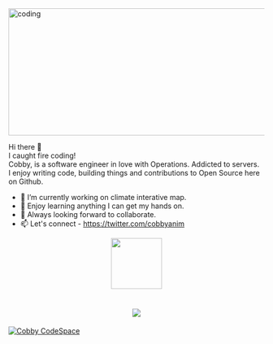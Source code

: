 <img alt="coding" width="784" height="250" src="https://user-images.githubusercontent.com/39762158/227996618-bb580d71-644f-45e9-8cf9-33f2a360d3eb.png" />

Hi there 👋 <br/>
I caught fire coding!<br/>
Cobby, is a software engineer in love with Operations. Addicted to servers.<br/>
I enjoy writing code, building things and contributions to Open Source here on Github.


- 🔭 I’m currently working on climate interative map.
- 🌱 Enjoy learning anything I can get my hands on.
- 👯 Always looking forward to collaborate.
- 📫 Let's connect - https://twitter.com/cobbyanim

<div id="header" align="center">
  <img src="https://media.giphy.com/media/HwBlFQZFcAoUcPHZdX/giphy.gif" width="100"/>
</div>


<h1 align="center">
  <a href="https://git.io/typing-svg">
    <img src="https://readme-typing-svg.herokuapp.com/?lines=Hello+there!+👋;Meet+Cobby+Anim...;A+Software+Engineer..;+In+love+with+operations.+;+Let's+connect+👇;+Welcome+to+my+CodeSpace!;&center=true&size=20">
  </a>
</h1>



<a href="https://twitter.com/cobbyanim" onclick='window.open("https://twitter.com/cobbyanim");return false;'>![Cobby CodeSpace](https://user-images.githubusercontent.com/39762158/228011909-8bdbe023-3cad-48da-8269-6aaed3a8508f.gif)</a>

